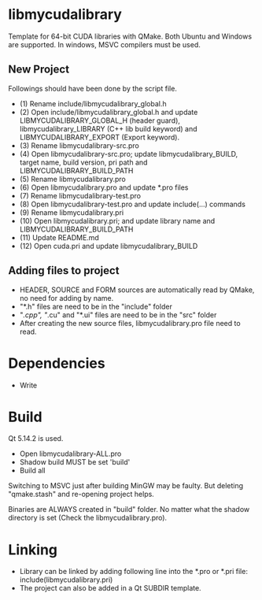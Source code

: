 # libmycudalibrary

Template for 64-bit CUDA libraries with QMake. Both Ubuntu and Windows are supported. In windows, MSVC compilers must be used.

## New Project

Followings should have been done by the script file.

* (1) Rename include/libmycudalibrary_global.h
* (2) Open include/libmycudalibrary_global.h and update LIBMYCUDALIBRARY_GLOBAL_H (header guard), libmycudalibrary_LIBRARY (C++ lib build keyword) and LIBMYCUDALIBRARY_EXPORT (Export keyword).
* (3) Rename libmycudalibrary-src.pro
* (4) Open libmycudalibrary-src.pro; update libmycudalibrary_BUILD, target name, build version, pri path and LIBMYCUDALIBRARY_BUILD_PATH
* (5) Rename libmycudalibrary.pro
* (6) Open libmycudalibrary.pro and update *.pro files
* (7) Rename libmycudalibrary-test.pro
* (8) Open libmycudalibrary-test.pro and update include(...) commands
* (9) Rename libmycudalibrary.pri
* (10) Open libmycudalibrary.pri; and update library name and LIBMYCUDALIBRARY_BUILD_PATH
* (11) Update README.md
* (12) Open cuda.pri and update libmycudalibrary_BUILD

## Adding files to project

* HEADER, SOURCE and FORM sources are automatically read by QMake, no need for adding by name.
* "*.h" files are need to be in the "include" folder
* "*.cpp", "*.cu" and "*.ui" files are need to be in the "src" folder
* After creating the new source files, libmycudalibrary.pro file need to read.

# Dependencies

* Write 

# Build

Qt 5.14.2 is used.

* Open libmycudalibrary-ALL.pro
* Shadow build MUST be set 'build'
* Build all

Switching to MSVC just after building MinGW may be faulty. But deleting "qmake.stash" and re-opening project helps.

Binaries are ALWAYS created in "build" folder. No matter what the shadow directory is set (Check the libmycudalibrary.pro).

# Linking

* Library can be linked by adding following line into the *.pro or *.pri file:
	include(libmycudalibrary.pri)
* The project can also be added in a Qt SUBDIR template.
